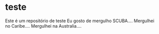 # teste
Este é um repositório de teste
Eu gosto de mergulho SCUBA....
Mergulhei no Caribe....
Mergulhei na Australia....
